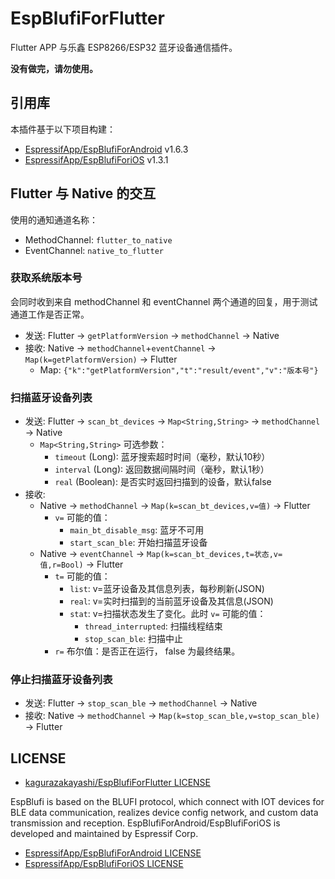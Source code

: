 # EspBlufiForFlutter

Flutter APP 与乐鑫 ESP8266/ESP32 蓝牙设备通信插件。

**没有做完，请勿使用。**

## 引用库

本插件基于以下项目构建：

- [EspressifApp/EspBlufiForAndroid](https://github.com/EspressifApp/EspBlufiForAndroid) v1.6.3
- [EspressifApp/EspBlufiForiOS](https://github.com/EspressifApp/EspBlufiForiOS) v1.3.1

## Flutter 与 Native 的交互

使用的通知通道名称：
- MethodChannel: `flutter_to_native`
- EventChannel:  `native_to_flutter`

### 获取系统版本号
会同时收到来自 methodChannel 和 eventChannel 两个通道的回复，用于测试通道工作是否正常。

- 发送: Flutter -> `getPlatformVersion` -> `methodChannel` -> Native
- 接收: Native -> `methodChannel`+`eventChannel` -> `Map(k=getPlatformVersion)` -> Flutter
  - Map: `{"k":"getPlatformVersion","t":"result/event","v":"版本号"}`

### 扫描蓝牙设备列表

- 发送: Flutter -> `scan_bt_devices` -> `Map<String,String>` -> `methodChannel` -> Native
  - `Map<String,String>` 可选参数：
    - `timeout` (Long): 蓝牙搜索超时时间（毫秒，默认10秒）
    - `interval` (Long): 返回数据间隔时间（毫秒，默认1秒）
    - `real` (Boolean): 是否实时返回扫描到的设备，默认false
- 接收: 
  - Native -> `methodChannel` -> `Map(k=scan_bt_devices,v=值)` -> Flutter
    - `v=` 可能的值：
      - `main_bt_disable_msg`: 蓝牙不可用
      - `start_scan_ble`: 开始扫描蓝牙设备
  - Native -> `eventChannel` -> `Map(k=scan_bt_devices,t=状态,v=值,r=Bool)` -> Flutter
    - `t=` 可能的值：
      - `list`: v=蓝牙设备及其信息列表，每秒刷新(JSON)
      - `real`: v=实时扫描到的当前蓝牙设备及其信息(JSON)
      - `stat`: v=扫描状态发生了变化。此时 `v=` 可能的值：
        - `thread_interrupted`: 扫描线程结束
        - `stop_scan_ble`: 扫描中止
    - `r=` 布尔值：是否正在运行， false 为最终结果。

### 停止扫描蓝牙设备列表
- 发送: Flutter -> `stop_scan_ble` -> `methodChannel` -> Native
- 接收: Native -> `methodChannel` -> `Map(k=stop_scan_ble,v=stop_scan_ble)` -> Flutter

## LICENSE

- [kagurazakayashi/EspBlufiForFlutter LICENSE](LICENSE)

EspBlufi is based on the BLUFI protocol, which connect with IOT devices for BLE data communication, realizes device config network, and custom data transmission and reception. EspBlufiForAndroid/EspBlufiForiOS is developed and maintained by Espressif Corp.

- [EspressifApp/EspBlufiForAndroid LICENSE](https://github.com/EspressifApp/EspBlufiForAndroid/blob/master/LICENSE)
- [EspressifApp/EspBlufiForiOS LICENSE](https://github.com/EspressifApp/EspBlufiForiOS/blob/master/LICENSE.txt)
